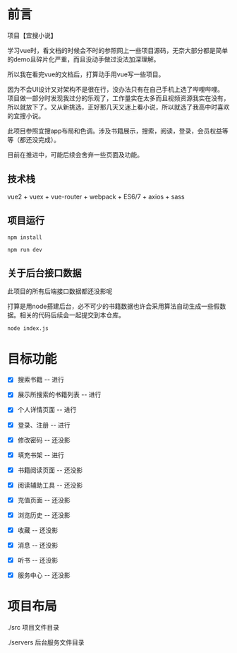 # 前言

项目【宜搜小说】

学习vue时，看文档的时候会不时的参照网上一些项目源码，无奈大部分都是简单的demo且碎片化严重，而且没动手做过没法加深理解。

所以我在看完vue的文档后，打算动手用vue写一些项目。

因为不会UI设计又对架构不是很在行，没办法只有在自己手机上选了哔哩哔哩。项目做一部分时发现我过分的乐观了，工作量实在太多而且视频资源我实在没有，所以就放下了。又从新挑选，正好那几天又迷上看小说，所以就选了我高中时喜欢的宜搜小说。

此项目参照宜搜app布局和色调。涉及书籍展示，搜索，阅读，登录，会员权益等等（都还没完成）。

目前在推进中，可能后续会舍弃一些页面及功能。


## 技术栈

vue2 + vuex + vue-router + webpack + ES6/7 + axios + sass


## 项目运行

```
npm install

npm run dev

```

## 关于后台接口数据

此项目的所有后端接口数据都还没影呢

打算是用node搭建后台，必不可少的书籍数据也许会采用算法自动生成一些假数据。相关的代码后续会一起提交到本仓库。

```
node index.js

```

# 目标功能
- [x] 搜索书籍 -- 进行
- [x] 展示所搜索的书籍列表 -- 进行
- [x] 个人详情页面 -- 进行
- [x] 登录、注册 -- 进行
- [x] 修改密码 -- 还没影
- [x] 填充书架 -- 进行
- [x] 书籍阅读页面 -- 还没影
- [x] 阅读辅助工具 -- 还没影
- [x] 充值页面 -- 还没影
- [x] 浏览历史 -- 还没影
- [x] 收藏 -- 还没影
- [x] 消息 -- 还没影
- [x] 听书 -- 还没影
- [x] 服务中心 -- 还没影


# 项目布局

./src      项目文件目录

./servers  后台服务文件目录